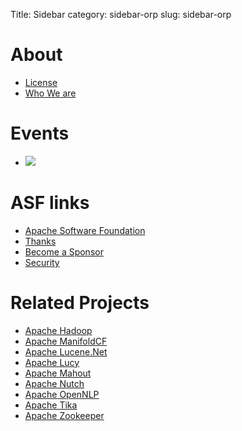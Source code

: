 Title: Sidebar
category: sidebar-orp
slug: sidebar-orp

# About
  - [License](https://www.apache.org/licenses/)
  - [Who We are](../whoweare.html)

# Events

  - <a  href="https://www.apache.org/events/current-event.html" target="_blank"><img src="https://www.apache.org/events/current-event-125x125.png"/></a>

# ASF links
  - [Apache Software Foundation](http://www.apache.org)
  - [Thanks](http://www.apache.org/foundation/thanks.html)
  - [Become a Sponsor](http://www.apache.org/foundation/sponsorship.html)
  - [Security](http://www.apache.org/security/)

# Related Projects
  - [Apache Hadoop](http://hadoop.apache.org)
  - [Apache ManifoldCF](http://manifoldcf.apache.org/)
  - [Apache Lucene.Net](http://lucenenet.apache.org/)
  - [Apache Lucy](http://lucy.apache.org/)
  - [Apache Mahout](http://mahout.apache.org)
  - [Apache Nutch](http://nutch.apache.org)
  - [Apache OpenNLP](http://opennlp.apache.org/)
  - [Apache Tika](http://tika.apache.org)
  - [Apache Zookeeper](http://zookeeper.apache.org)
